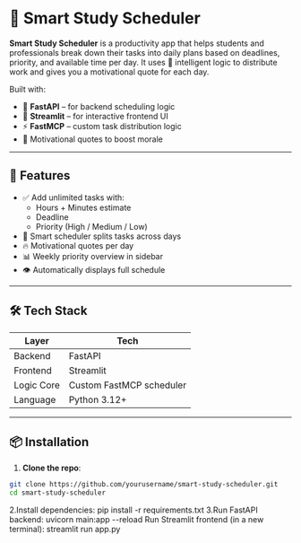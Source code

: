 # 📅 Smart Study Scheduler

**Smart Study Scheduler** is a productivity app that helps students and professionals break down their tasks into daily plans based on deadlines, priority, and available time per day. It uses 🧠 intelligent logic to distribute work and gives you a motivational quote for each day.

Built with:
- 🧪 **FastAPI** – for backend scheduling logic
- 🎨 **Streamlit** – for interactive frontend UI
- ⚡ **FastMCP** – custom task distribution logic
- 💬 Motivational quotes to boost morale

---

## 🚀 Features

- ✅ Add unlimited tasks with:
  - Hours + Minutes estimate
  - Deadline
  - Priority (High / Medium / Low)
- 📆 Smart scheduler splits tasks across days
- 🔥 Motivational quotes per day
- 📊 Weekly priority overview in sidebar
- 👁️ Automatically displays full schedule

---

## 🛠️ Tech Stack

| Layer       | Tech          |
|-------------|---------------|
| Backend     | FastAPI       |
| Frontend    | Streamlit     |
| Logic Core  | Custom FastMCP scheduler |
| Language    | Python 3.12+  |

---

## 📦 Installation

1. **Clone the repo**:

```bash
git clone https://github.com/yourusername/smart-study-scheduler.git
cd smart-study-scheduler
```
2.Install dependencies:
pip install -r requirements.txt
3.Run FastAPI backend:
uvicorn main:app --reload
Run Streamlit frontend (in a new terminal):
streamlit run app.py
